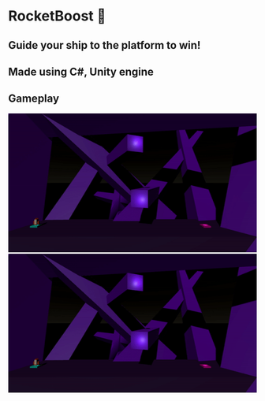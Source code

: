 # RocketBoost 🚀
## Guide your ship to the platform to win!
## Made using C#, Unity engine 

## Gameplay
![](https://github.com/Json-Ram/RocketBoost/blob/main/Media/GamePlayWin.gif?raw=true)
![](https://github.com/Json-Ram/RocketBoost/blob/main/Media/GamePlayLose.gif?raw=true)
